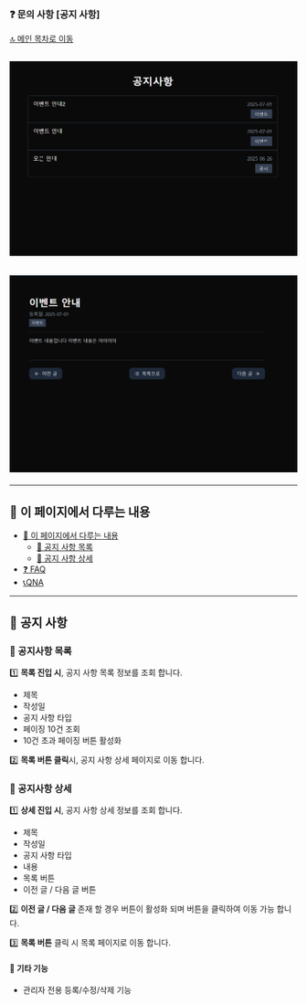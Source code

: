 ### ❓ 문의 사항 [공지 사항]

[🔝 메인 목차로 이동](../../README.md)

## ![../../Settings/image/공지사항목록.PNG](../../Settings/image/공지사항목록.PNG)

## ![../../Settings/image/공지사항상세.PNG](../../Settings/image/공지사항상세.PNG)

---

## 🧭 이 페이지에서 다루는 내용

- [🧭 이 페이지에서 다루는 내용](#-이-페이지에서-다루는-내용)
  - [📢 공지 사항 목록](#-공지사항-목록)
  - [📢 공지 사항 상세](#-공지사항-상세)
- [❓ FAQ](./faq.md)
- [📞QNA](./qna.md)

---

## 📢 공지 사항

### 📢 공지사항 목록

1️⃣ **목록 진입 시**, 공지 사항 목록 정보를 조회 합니다.

- 제목
- 작성일
- 공지 사항 타입
- 페이징 10건 조회
- 10건 초과 페이징 버튼 활성화

2️⃣ **목록 버튼 클릭**시, 공지 사항 상세 페이지로 이동 합니다.

### 📢 공지사항 상세

1️⃣ **상세 진입 시**, 공지 사항 상세 정보를 조회 합니다.

- 제목
- 작성일
- 공지 사항 타입
- 내용
- 목록 버튼
- 이전 글 / 다음 글 버튼

2️⃣ **이전 글 / 다음 글** 존재 할 경우 버튼이 활성화 되며 버튼을 클릭하여 이동 가능 합니다.

3️⃣ **목록 버튼** 클릭 시 목록 페이지로 이동 합니다.

#### 📌 기타 기능

- 관리자 전용 등록/수정/삭제 기능
